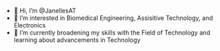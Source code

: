 - 👋 Hi, I’m @JanellesAT
- 👀 I’m interested in Biomedical Engineering, Assisitive Technology, and Electronics
- 🌱 I’m currently broadening my skills with the Field of Technology and learning about advancements in Technology

<!---
JanellesAT/JanellesAT is a ✨ special ✨ repository because its `README.md` (this file) appears on your GitHub profile.
You can click the Preview link to take a look at your changes.
--->
